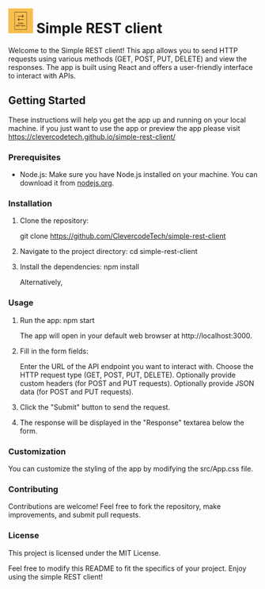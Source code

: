 # <img src="./public/logo512.png" width="50" alt="logo"> Simple REST client 

Welcome to the Simple REST client! This app allows you to send HTTP requests using various methods (GET, POST, PUT, DELETE) and view the responses. The app is built using React and offers a user-friendly interface to interact with APIs.

## Getting Started

These instructions will help you get the app up and running on your local machine.
    if you just want to use the app or preview the app please visit 
    https://clevercodetech.github.io/simple-rest-client/

### Prerequisites

- Node.js: Make sure you have Node.js installed on your machine. You can download it from [nodejs.org](https://nodejs.org/).

### Installation

1. Clone the repository:

   git clone https://github.com/ClevercodeTech/simple-rest-client

2.  Navigate to the project directory:
    cd simple-rest-client

3. Install the dependencies:
    npm install

    Alternatively, 

### Usage
1.  Run the app:
    npm start


    The app will open in your default web browser at http://localhost:3000.

2. Fill in the form fields:

    Enter the URL of the API endpoint you want to interact with.
    Choose the HTTP request type (GET, POST, PUT, DELETE).
    Optionally provide custom headers (for POST and PUT requests).
    Optionally provide JSON data (for POST and PUT requests).

3.  Click the "Submit" button to send the request.

4.  The response will be displayed in the "Response" textarea below the form.

### Customization
You can customize the styling of the app by modifying the src/App.css file.

### Contributing
Contributions are welcome! Feel free to fork the repository, make improvements, and submit pull requests.

### License
This project is licensed under the MIT License.

Feel free to modify this README to fit the specifics of your project. Enjoy using the simple REST client!